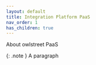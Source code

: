 ```yaml
---
layout: default
title: Integration Platform PaaS
nav_order: 1
has_children: true
---
```


About owlstreet PaaS


{: .note }
A paragraph


